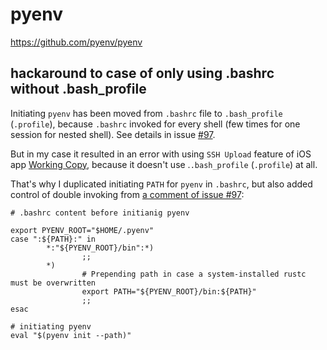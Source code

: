 # pyenv

https://github.com/pyenv/pyenv


## hackaround to case of only using .bashrc without .bash_profile

Initiating `pyenv` has been moved from `.bashrc` file
to `.bash_profile` (`.profile`),
because `.bashrc` invoked for every shell
(few times for one session for nested shell).
See details in issue [#97](https://github.com/pyenv/pyenv-installer/issues/97).

But in my case it resulted in an error with using `SSH Upload` feature of iOS app [Working Copy](https://workingcopyapp.com/), because it doesn't use .`.bash_profile` (`.profile`) at all.

That's why I duplicated initiating `PATH` for `pyenv` in `.bashrc`, but also added control of double invoking from [a comment of issue #97](https://github.com/pyenv/pyenv-installer/issues/97#issuecomment-653685452):

```
# .bashrc content before initianig pyenv

export PYENV_ROOT="$HOME/.pyenv"
case ":${PATH}:" in
        *:"${PYENV_ROOT}/bin":*)
                ;;
        *)
                # Prepending path in case a system-installed rustc must be overwritten
                export PATH="${PYENV_ROOT}/bin:${PATH}"
                ;;
esac

# initiating pyenv
eval "$(pyenv init --path)"
```
